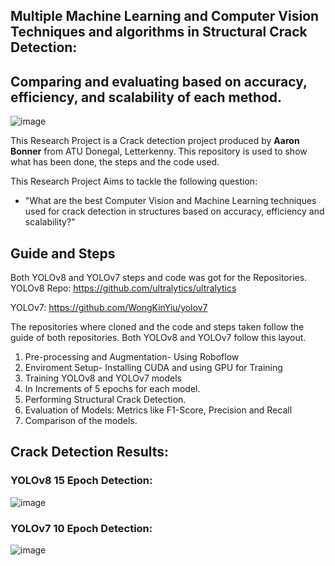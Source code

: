 ## Multiple Machine Learning and Computer Vision Techniques and algorithms in Structural Crack Detection:
## Comparing and evaluating based on accuracy, efficiency, and scalability of each method.

![image](https://github.com/aaronbonnerATU/Research-Project/assets/116584780/635e0fe9-5936-4d6c-be10-a69c139b4aa2)

This Research Project is a Crack detection project produced by **Aaron Bonner** from ATU Donegal, Letterkenny. This repository is used to show what has been done, the steps and the code used. 

This Research Project Aims to tackle the following question:
* "What are the best Computer Vision and Machine Learning techniques used for crack detection in structures based on accuracy, efficiency and scalability?"


## Guide and Steps
Both YOLOv8 and YOLOv7 steps and code was got for the Repositories.
YOLOv8 Repo:  https://github.com/ultralytics/ultralytics

YOLOv7: https://github.com/WongKinYiu/yolov7

The repositories where cloned and the code and steps taken follow the guide of both repositories.
Both YOLOv8 and YOLOv7 follow this layout.
1. Pre-processing and Augmentation- Using Roboflow
2. Enviroment Setup- Installing CUDA and using GPU for Training
3. Training YOLOv8 and YOLOv7 models
4. In Increments of 5 epochs for each model.
5. Performing Structural Crack Detection.
6. Evaluation of Models: Metrics like F1-Score, Precision and Recall
7. Comparison of the models. 

## Crack Detection Results: 
### YOLOv8 15 Epoch Detection:
![image](https://github.com/aaronbonnerATU/Research-Project/assets/116584780/be5279d3-0b49-4372-8541-b6cab74af4a2)


### YOLOv7 10 Epoch Detection:
![image](https://github.com/aaronbonnerATU/Research-Project/assets/116584780/adf9d92a-634d-4410-a519-714fa03fa22f)
